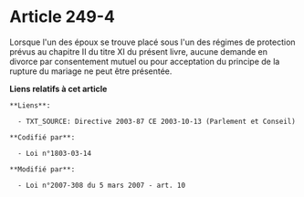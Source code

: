 # Article 249-4

Lorsque l'un des époux se trouve placé sous l'un des régimes de protection prévus au chapitre II du titre XI du présent
livre, aucune demande en divorce par consentement mutuel ou pour acceptation du principe de la rupture du mariage ne peut
être présentée.

**Liens relatifs à cet article**

	**Liens**:

	  - TXT_SOURCE: Directive 2003-87 CE 2003-10-13 (Parlement et Conseil)

	**Codifié par**:

	  - Loi n°1803-03-14

	**Modifié par**:

	  - Loi n°2007-308 du 5 mars 2007 - art. 10
